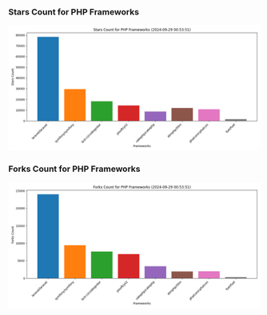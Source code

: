 ### Stars Count for PHP Frameworks

![Stars Chart](./archive/charts/20240929005351_stars_count.png)

### Forks Count for PHP Frameworks

![Forks Chart](./archive/charts/20240929005351_forks_count.png)

